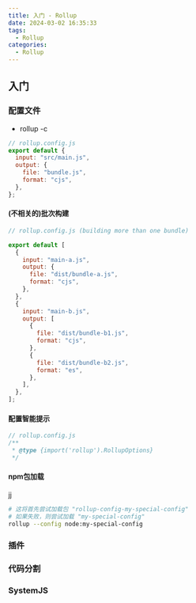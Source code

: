```yaml
---
title: 入门 - Rollup
date: 2024-03-02 16:35:33
tags:
  - Rollup
categories:
  - Rollup
---
```


## 入门

### 配置文件

- rollup -c

```javascript
// rollup.config.js
export default {
  input: "src/main.js",
  output: {
    file: "bundle.js",
    format: "cjs",
  },
};
```

#### (不相关的)批次构建

```javascript
// rollup.config.js (building more than one bundle)

export default [
  {
    input: "main-a.js",
    output: {
      file: "dist/bundle-a.js",
      format: "cjs",
    },
  },
  {
    input: "main-b.js",
    output: [
      {
        file: "dist/bundle-b1.js",
        format: "cjs",
      },
      {
        file: "dist/bundle-b2.js",
        format: "es",
      },
    ],
  },
];
```

#### 配置智能提示

```javascript
// rollup.config.js
/**
 * @type {import('rollup').RollupOptions}
 */
```

#### npm包加载

jj

```bash
# 这将首先尝试加载包 "rollup-config-my-special-config"
# 如果失败，则尝试加载 "my-special-config"
rollup --config node:my-special-config
```

### 插件

### 代码分割

### SystemJS
